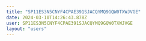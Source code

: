```yaml
---
title: "SP11ES3N5CNYF4CPAE391SJACQYMQ9GQW0TXWJVGE"
date: 2024-03-10T14:26:43.878Z
user: SP11ES3N5CNYF4CPAE391SJACQYMQ9GQW0TXWJVGE
layout: "users"
---
```

    